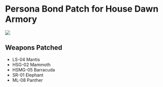 # Persona Bond Patch for House Dawn Armory

![](https://github.com/dave40k/Big-Little-Mod-Patch/blob/main/About/Preview.png)

## Weapons Patched
- LS-04 Mantis
- HSG-02 Mammoth
- HSMG-05 Barracuda
- SR-01 Elephant
- ML-08 Panther
